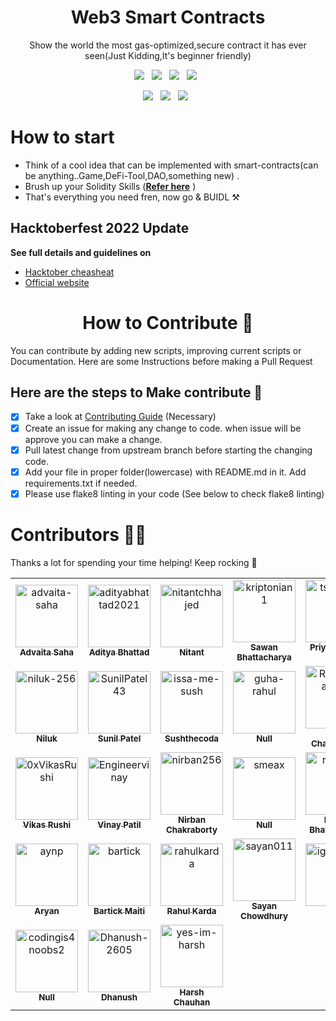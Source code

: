 <h1 align=center> Web3 Smart Contracts </h1>
<p align="center">Show the world the most gas-optimized,secure contract it has ever seen(Just Kidding,It's beginner friendly)</p>
<p align="center">

<p align="center">
  <a href="https://github.com/metafy-social/web3-smart-contracts/issues"><img src="https://img.shields.io/github/issues/metafy-social/web3-smart-contracts?style=for-the-badge&logo=appveyor" /></a>&nbsp;&nbsp;
  <a href="https://github.com/metafy-social/web3-smart-contracts/fork"><img src="https://img.shields.io/github/forks/metafy-social/web3-smart-contracts?style=for-the-badge&logo=appveyor" /></a>&nbsp;&nbsp;
  <a href="#"><img src="https://img.shields.io/github/stars/metafy-social/web3-smart-contracts?style=for-the-badge&logo=appveyor"/></a>&nbsp;&nbsp;
  <a href="https://github.com/metafy-social/web3-smart-contracts/blob/master/LICENSE"><img src="https://img.shields.io/github/license/metafy-social/web3-smart-contracts?style=for-the-badge&logo=appveyor" /></a>&nbsp;&nbsp;
</p>

<p align="center">
  <a href="#"><img src="https://forthebadge.com/images/badges/built-with-love.svg" /></a>&nbsp;&nbsp;
  <a href="#"><img src="https://img.shields.io/badge/Solidity-%23363636.svg?style=for-the-badge&logo=solidity&logoColor=white" /></a>&nbsp;&nbsp;
  <a href="#"><img src="https://forthebadge.com/images/badges/built-by-developers.svg" /></a>&nbsp;&nbsp;
</p>

# How to start

* Think of a cool idea that can be implemented with smart-contracts(can be anything..Game,DeFi-Tool,DAO,something new) .
* Brush up your Solidity Skills (**[Refer here](https://soliditylang.org/)** )
* That's everything you need fren, now go & BUIDL ⚒️

## Hacktoberfest 2022 Update

**See full details and guidelines on**
  * [Hacktober cheasheat](https://github.com/metafy-social/daily-python-scripts/blob/master/HACKTOBERFEST.md) 
  * [Official website](https://hacktoberfest.digitalocean.com/)


<h1 align=center> How to Contribute 🤔 </h1>

You can contribute by adding new scripts, improving current scripts or Documentation. Here are some Instructions before making a Pull Request

## Here are the steps to Make contribute 👣

- [x] Take a look at [Contributing Guide](https://github.com/metafy-social/daily-python-scripts/blob/master/CONTRIBUTING.md) (Necessary)
- [x] Create an issue for making any change to code. when issue will be approve you can make a change.
- [x] Pull latest change from upstream branch before starting the changing code.
- [x] Add your file in proper folder(lowercase) with README.md in it. Add requirements.txt if needed.
- [x] Please use flake8 linting in your code (See below to check flake8 linting)

# Contributors 💪😎
Thanks a lot for spending your time helping! Keep rocking 🍻
<!-- readme: contributors -start -->
<table>
<tr>
    <td align="center">
        <a href="https://github.com/advaita-saha">
            <img src="https://avatars.githubusercontent.com/u/30210770?v=4" width="100;" alt="advaita-saha"/>
            <br />
            <sub><b>Advaita Saha</b></sub>
        </a>
    </td>
    <td align="center">
        <a href="https://github.com/adityabhattad2021">
            <img src="https://avatars.githubusercontent.com/u/93488388?v=4" width="100;" alt="adityabhattad2021"/>
            <br />
            <sub><b>Aditya Bhattad</b></sub>
        </a>
    </td>
    <td align="center">
        <a href="https://github.com/nitantchhajed">
            <img src="https://avatars.githubusercontent.com/u/96972634?v=4" width="100;" alt="nitantchhajed"/>
            <br />
            <sub><b>Nitant</b></sub>
        </a>
    </td>
    <td align="center">
        <a href="https://github.com/kriptonian1">
            <img src="https://avatars.githubusercontent.com/u/74916308?v=4" width="100;" alt="kriptonian1"/>
            <br />
            <sub><b>Sawan Bhattacharya</b></sub>
        </a>
    </td>
    <td align="center">
        <a href="https://github.com/tsunami03">
            <img src="https://avatars.githubusercontent.com/u/96813639?v=4" width="100;" alt="tsunami03"/>
            <br />
            <sub><b>Priyadarshini Roy</b></sub>
        </a>
    </td>
    <td align="center">
        <a href="https://github.com/ShwetKhatri2001">
            <img src="https://avatars.githubusercontent.com/u/56475750?v=4" width="100;" alt="ShwetKhatri2001"/>
            <br />
            <sub><b>Shwet Khatri</b></sub>
        </a>
    </td></tr>
<tr>
    <td align="center">
        <a href="https://github.com/niluk-256">
            <img src="https://avatars.githubusercontent.com/u/67406138?v=4" width="100;" alt="niluk-256"/>
            <br />
            <sub><b>Niluk</b></sub>
        </a>
    </td>
    <td align="center">
        <a href="https://github.com/SunilPatel43">
            <img src="https://avatars.githubusercontent.com/u/56433897?v=4" width="100;" alt="SunilPatel43"/>
            <br />
            <sub><b>Sunil Patel</b></sub>
        </a>
    </td>
    <td align="center">
        <a href="https://github.com/issa-me-sush">
            <img src="https://avatars.githubusercontent.com/u/29679285?v=4" width="100;" alt="issa-me-sush"/>
            <br />
            <sub><b>Sushthecoda</b></sub>
        </a>
    </td>
    <td align="center">
        <a href="https://github.com/guha-rahul">
            <img src="https://avatars.githubusercontent.com/u/52607971?v=4" width="100;" alt="guha-rahul"/>
            <br />
            <sub><b>Null</b></sub>
        </a>
    </td>
    <td align="center">
        <a href="https://github.com/RijuChakraborty">
            <img src="https://avatars.githubusercontent.com/u/88335700?v=4" width="100;" alt="RijuChakraborty"/>
            <br />
            <sub><b>Riju Chakraborty</b></sub>
        </a>
    </td>
    <td align="center">
        <a href="https://github.com/supernovahs">
            <img src="https://avatars.githubusercontent.com/u/91280922?v=4" width="100;" alt="supernovahs"/>
            <br />
            <sub><b>Supernovahs.eth</b></sub>
        </a>
    </td></tr>
<tr>
    <td align="center">
        <a href="https://github.com/0xVikasRushi">
            <img src="https://avatars.githubusercontent.com/u/88543171?v=4" width="100;" alt="0xVikasRushi"/>
            <br />
            <sub><b>Vikas Rushi</b></sub>
        </a>
    </td>
    <td align="center">
        <a href="https://github.com/Engineervinay">
            <img src="https://avatars.githubusercontent.com/u/29520476?v=4" width="100;" alt="Engineervinay"/>
            <br />
            <sub><b>Vinay Patil </b></sub>
        </a>
    </td>
    <td align="center">
        <a href="https://github.com/nirban256">
            <img src="https://avatars.githubusercontent.com/u/74231771?v=4" width="100;" alt="nirban256"/>
            <br />
            <sub><b>Nirban Chakraborty</b></sub>
        </a>
    </td>
    <td align="center">
        <a href="https://github.com/smeax">
            <img src="https://avatars.githubusercontent.com/u/114774652?v=4" width="100;" alt="smeax"/>
            <br />
            <sub><b>Null</b></sub>
        </a>
    </td>
    <td align="center">
        <a href="https://github.com/rajdip-b">
            <img src="https://avatars.githubusercontent.com/u/83924254?v=4" width="100;" alt="rajdip-b"/>
            <br />
            <sub><b>Rajdip Bhattacharya</b></sub>
        </a>
    </td>
    <td align="center">
        <a href="https://github.com/AnmolSirola">
            <img src="https://avatars.githubusercontent.com/u/95535448?v=4" width="100;" alt="AnmolSirola"/>
            <br />
            <sub><b>Anmol </b></sub>
        </a>
    </td></tr>
<tr>
    <td align="center">
        <a href="https://github.com/aynp">
            <img src="https://avatars.githubusercontent.com/u/75756768?v=4" width="100;" alt="aynp"/>
            <br />
            <sub><b>Aryan</b></sub>
        </a>
    </td>
    <td align="center">
        <a href="https://github.com/bartick">
            <img src="https://avatars.githubusercontent.com/u/69100224?v=4" width="100;" alt="bartick"/>
            <br />
            <sub><b>Bartick Maiti</b></sub>
        </a>
    </td>
    <td align="center">
        <a href="https://github.com/rahulkarda">
            <img src="https://avatars.githubusercontent.com/u/76204863?v=4" width="100;" alt="rahulkarda"/>
            <br />
            <sub><b>Rahul Karda</b></sub>
        </a>
    </td>
    <td align="center">
        <a href="https://github.com/sayan011">
            <img src="https://avatars.githubusercontent.com/u/98570396?v=4" width="100;" alt="sayan011"/>
            <br />
            <sub><b>Sayan Chowdhury</b></sub>
        </a>
    </td>
    <td align="center">
        <a href="https://github.com/ighoshsubho">
            <img src="https://avatars.githubusercontent.com/u/93722719?v=4" width="100;" alt="ighoshsubho"/>
            <br />
            <sub><b>Null</b></sub>
        </a>
    </td>
    <td align="center">
        <a href="https://github.com/vish-han">
            <img src="https://avatars.githubusercontent.com/u/44545745?v=4" width="100;" alt="vish-han"/>
            <br />
            <sub><b>Vishal Chauhan</b></sub>
        </a>
    </td></tr>
<tr>
    <td align="center">
        <a href="https://github.com/codingis4noobs2">
            <img src="https://avatars.githubusercontent.com/u/87560178?v=4" width="100;" alt="codingis4noobs2"/>
            <br />
            <sub><b>Null</b></sub>
        </a>
    </td>
    <td align="center">
        <a href="https://github.com/Dhanush-2605">
            <img src="https://avatars.githubusercontent.com/u/90703523?v=4" width="100;" alt="Dhanush-2605"/>
            <br />
            <sub><b>Dhanush</b></sub>
        </a>
    </td>
    <td align="center">
        <a href="https://github.com/yes-im-harsh">
            <img src="https://avatars.githubusercontent.com/u/76259017?v=4" width="100;" alt="yes-im-harsh"/>
            <br />
            <sub><b>Harsh Chauhan</b></sub>
        </a>
    </td></tr>
</table>
<!-- readme: contributors -end -->
